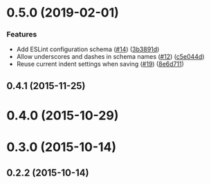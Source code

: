 <a name="0.5.0"></a>
# 0.5.0 (2019-02-01)


### Features

* Add ESLint configuration schema ([#14](https://github.com/LukasHechenberger/atom-json-editor/issues/14)) ([3b3891d](https://github.com/LukasHechenberger/atom-json-editor/commits/3b3891d))
* Allow underscores and dashes in schema names ([#12](https://github.com/LukasHechenberger/atom-json-editor/issues/12)) ([c5e044d](https://github.com/LukasHechenberger/atom-json-editor/commits/c5e044d))
* Reuse current indent settings when saving ([#19](https://github.com/LukasHechenberger/atom-json-editor/issues/19)) ([8e6d711](https://github.com/LukasHechenberger/atom-json-editor/commits/8e6d711))




<a name="0.4.1"></a>
## 0.4.1 (2015-11-25)




<a name="0.4.0"></a>
# 0.4.0 (2015-10-29)




<a name="0.3.0"></a>
# 0.3.0 (2015-10-14)




<a name="0.2.2"></a>
## 0.2.2 (2015-10-14)



